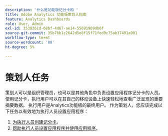 ```yaml
---
description: '什么是功能板记分卡和 '
title: Adobe Analytics 功能板策划人指南
feature: Analytics Dashboards
role: User, Admin
exl-id: 3538361d-68bf-4d67-ae14-55691909db6f
source-git-commit: 35b76b1c2642d5e8f15f71fed9c75ab37491a901
workflow-type: tm+mt
source-wordcount: '88'
ht-degree: 5%

---
```


# 策划人任务

策划人可以是组织管理员，也可以是其他角色中负责设置应用程序记分卡的人员。 使用记分卡，执行用户可以在其自己的移动设备上快速轻松地查看广泛呈现的重要摘要数据。 执行用户是Analytics功能板的最终用户。 作为策划人，您应该完成以下任务以有效地为执行人员设置应用程序：

1. [为执行人员创建记分卡](/help/mobile-app/create-scorecard.md)。
1. [帮助执行人员设置应用程序并使用应用程序](/help/mobile-app/set-up-execs.md)。

